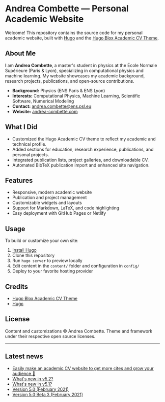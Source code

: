# Andrea Combette — Personal Academic Website

Welcome! This repository contains the source code for my personal academic website, built with [Hugo](https://gohugo.io/) and the [Hugo Blox Academic CV Theme](https://github.com/HugoBlox/theme-academic-cv).

## About Me

I am **Andrea Combette**, a master's student in physics at the École Normale Supérieure (Paris & Lyon), specializing in computational physics and machine learning.
My website showcases my academic background, research projects, publications, and open-source contributions.

- **Background:** Physics (ENS Paris & ENS Lyon)
- **Interests:** Computational Physics, Machine Learning, Scientific Software, Numerical Modeling
- **Contact:** [andrea.combette@ens.psl.eu](mailto:andrea.combette@ens.psl.eu)
- **Website:** [andrea-combette.com](https://andrea-combette.com)

## What I Did

- Customized the Hugo Academic CV theme to reflect my academic and technical profile.
- Added sections for education, research experience, publications, and personal projects.
- Integrated publication lists, project galleries, and downloadable CV.
- Automated BibTeX publication import and enhanced site navigation.

## Features

- Responsive, modern academic website
- Publication and project management
- Customizable widgets and layouts
- Support for Markdown, LaTeX, and code highlighting
- Easy deployment with GitHub Pages or Netlify

## Usage

To build or customize your own site:

1. [Install Hugo](https://gohugo.io/getting-started/installing/)
2. Clone this repository
3. Run `hugo server` to preview locally
4. Edit content in the `content/` folder and configuration in `config/`
5. Deploy to your favorite hosting provider

## Credits

- [Hugo Blox Academic CV Theme](https://github.com/HugoBlox/theme-academic-cv)
- [Hugo](https://gohugo.io/)

## License

Content and customizations © Andrea Combette.
Theme and framework under their respective open source licenses.

---
## Latest news

<!--START_SECTION:news-->

- [Easily make an academic CV website to get more cites and grow your audience 🚀](https://hugoblox.com/blog/easily-make-academic-website/)
- [What&#39;s new in v5.2?](https://hugoblox.com/blog/whats-new-in-v5.2/)
- [What&#39;s new in v5.1?](https://hugoblox.com/blog/whats-new-in-v5.1/)
- [Version 5.0 (February 2021)](https://hugoblox.com/blog/version-5.0-february-2021/)
- [Version 5.0 Beta 3 (February 2021)](https://hugoblox.com/blog/version-5.0-beta-3-february-2021/)
<!--END_SECTION:news-->
